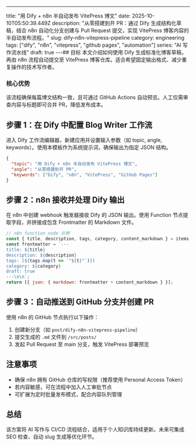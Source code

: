 ---
title: "用 Dify + n8n 半自动发布 VitePress 博文"
date: 2025-10-10T05:50:39.449Z
description: "从零搭建到开 PR：通过 Dify 生成结构化草稿，结合 n8n 自动化分支创建与 Pull Request 提交，实现 VitePress 博客内容的半自动发布流程。"
slug: dify-n8n-vitepress-pipeline
category: engineering
tags: ["dify", "n8n", "vitepress", "github pages", "automation"]
series: "AI 写作流水线"
draft: true
---## 目标
本文介绍如何使用 Dify 生成标准化博客草稿，再由 n8n 流程自动提交至 VitePress 博客仓库。适合希望固定输出格式、减少重复操作的技术写作者。

### 核心优势
该流程确保每篇博文结构一致，且可通过 GitHub Actions 自动预览。人工仅需审查内容与标题即可合并 PR，降低发布成本。

## 步骤 1：在 Dify 中配置 Blog Writer 工作流
进入 Dify 工作流编辑器，新建应用并设置输入参数（如 topic, angle, keywords）。使用本模板作为系统提示词，确保输出为指定 JSON 结构。

```json
{
  "topic": "用 Dify + n8n 半自动发布 VitePress 博文",
  "angle": "从零搭建到开 PR",
  "keywords": ["Dify", "n8n", "VitePress", "GitHub Pages"]
}
```

## 步骤 2：n8n 接收并处理 Dify 输出
在 n8n 中创建 webhook 触发器接收 Dify 的 JSON 输出。使用 Function 节点提取字段，并拼接成包含 Frontmatter 的 Markdown 文件。

```js
// n8n function node 示例
const { title, description, tags, category, content_markdown } = items[0].json;
const frontmatter = `---
title: ${title}
description: ${description}
tags: [${tags.map(t => `"${t}"`)}]
category: ${category}
draft: true
---\n\n`;
return [{ json: { markdown: frontmatter + content_markdown } }];
```

## 步骤 3：自动推送到 GitHub 分支并创建 PR
使用 n8n 的 GitHub 节点执行以下操作：
1. 创建新分支（如 `post/dify-n8n-vitepress-pipeline`）
2. 提交生成的 `.md` 文件到 `/src/posts/`
3. 发起 Pull Request 至 main 分支，触发 VitePress 部署预览

## 注意事项
- 确保 n8n 拥有 GitHub 仓库的写权限（推荐使用 Personal Access Token）
- 若内容敏感，可在流程中加入人工审批节点
- 可扩展为定时批量发布模式，配合内容队列管理

## 总结
该方案将 AI 写作与 CI/CD 流程结合，适用于个人知识库持续更新。未来可集成 SEO 检查、自动 slug 生成等优化环节。
